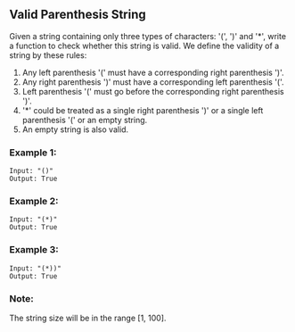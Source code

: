 ## Valid Parenthesis String
Given a string containing only three types of characters: '(', ')' and '*', write a function to check whether this string is valid. We define the validity of a string by these rules:

1. Any left parenthesis '(' must have a corresponding right parenthesis ')'.
2. Any right parenthesis ')' must have a corresponding left parenthesis '('.
3. Left parenthesis '(' must go before the corresponding right parenthesis ')'.
4. '*' could be treated as a single right parenthesis ')' or a single left parenthesis '(' or an empty string.
5. An empty string is also valid.
### Example 1:
```
Input: "()"
Output: True
```
### Example 2:
```
Input: "(*)"
Output: True
```
### Example 3:
```
Input: "(*))"
Output: True
```
### Note:
The string size will be in the range [1, 100].

